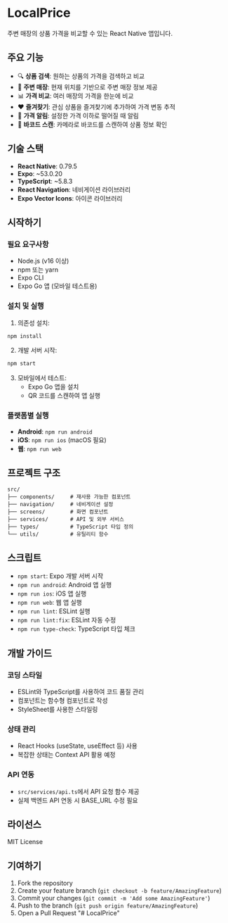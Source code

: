 # LocalPrice

주변 매장의 상품 가격을 비교할 수 있는 React Native 앱입니다.

## 주요 기능

- 🔍 **상품 검색**: 원하는 상품의 가격을 검색하고 비교
- 📍 **주변 매장**: 현재 위치를 기반으로 주변 매장 정보 제공
- 📊 **가격 비교**: 여러 매장의 가격을 한눈에 비교
- ❤️ **즐겨찾기**: 관심 상품을 즐겨찾기에 추가하여 가격 변동 추적
- 🔔 **가격 알림**: 설정한 가격 이하로 떨어질 때 알림
- 📱 **바코드 스캔**: 카메라로 바코드를 스캔하여 상품 정보 확인

## 기술 스택

- **React Native**: 0.79.5
- **Expo**: ~53.0.20
- **TypeScript**: ~5.8.3
- **React Navigation**: 네비게이션 라이브러리
- **Expo Vector Icons**: 아이콘 라이브러리

## 시작하기

### 필요 요구사항

- Node.js (v16 이상)
- npm 또는 yarn
- Expo CLI
- Expo Go 앱 (모바일 테스트용)

### 설치 및 실행

1. 의존성 설치:

```bash
npm install
```

2. 개발 서버 시작:

```bash
npm start
```

3. 모바일에서 테스트:
   - Expo Go 앱을 설치
   - QR 코드를 스캔하여 앱 실행

### 플랫폼별 실행

- **Android**: `npm run android`
- **iOS**: `npm run ios` (macOS 필요)
- **웹**: `npm run web`

## 프로젝트 구조

```
src/
├── components/     # 재사용 가능한 컴포넌트
├── navigation/     # 네비게이션 설정
├── screens/        # 화면 컴포넌트
├── services/       # API 및 외부 서비스
├── types/          # TypeScript 타입 정의
└── utils/          # 유틸리티 함수
```

## 스크립트

- `npm start`: Expo 개발 서버 시작
- `npm run android`: Android 앱 실행
- `npm run ios`: iOS 앱 실행
- `npm run web`: 웹 앱 실행
- `npm run lint`: ESLint 실행
- `npm run lint:fix`: ESLint 자동 수정
- `npm run type-check`: TypeScript 타입 체크

## 개발 가이드

### 코딩 스타일

- ESLint와 TypeScript를 사용하여 코드 품질 관리
- 컴포넌트는 함수형 컴포넌트로 작성
- StyleSheet를 사용한 스타일링

### 상태 관리

- React Hooks (useState, useEffect 등) 사용
- 복잡한 상태는 Context API 활용 예정

### API 연동

- `src/services/api.ts`에서 API 요청 함수 제공
- 실제 백엔드 API 연동 시 BASE_URL 수정 필요

## 라이선스

MIT License

## 기여하기

1. Fork the repository
2. Create your feature branch (`git checkout -b feature/AmazingFeature`)
3. Commit your changes (`git commit -m 'Add some AmazingFeature'`)
4. Push to the branch (`git push origin feature/AmazingFeature`)
5. Open a Pull Request
"# LocalPrice" 
